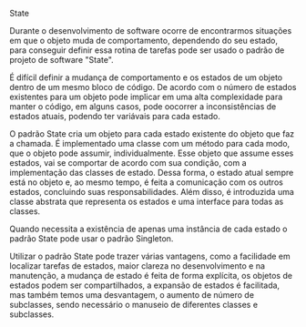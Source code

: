 State

Durante o desenvolvimento de software ocorre de encontrarmos situações em que o objeto muda de comportamento, dependendo do seu estado, para conseguir definir essa rotina de tarefas pode ser usado o padrão de projeto de software "State".

É difícil definir a mudança de comportamento e os estados de um objeto dentro de um mesmo bloco de código. De acordo com o número de estados existentes para um objeto pode implicar em uma alta complexidade para manter o código, em alguns casos, pode oocorrer a inconsistências de estados atuais, podendo ter variávais para cada estado. 

O padrão State cria um objeto para cada estado existente do objeto que faz a chamada. É implementado uma classe com um método para cada modo, que o objeto pode assumir, individualmente. Esse objeto que assume esses estados, vai se comportar de acordo com sua condição, com a implementação das classes de estado. Dessa forma, o estado atual sempre está no objeto e, ao mesmo tempo, é feita a comunicação com os outros estados, concluindo suas responsabilidades. Além disso, é introduzida uma classe abstrata que representa os estados e uma interface para todas as classes. 

Quando necessita a existência de apenas uma instância de cada estado o padrão State pode usar o padrão Singleton.

Utilizar o padrão State pode trazer várias vantagens, como a facilidade em localizar tarefas de estados, maior clareza no desenvolvimento e na manutenção, a mudança de estado é feita de forma explícita, os objetos de estados podem ser compartilhados, a expansão de estados é facilitada, mas também temos uma desvantagem, o aumento de número de subclasses, sendo necessário o manuseio de diferentes classes e subclasses.
